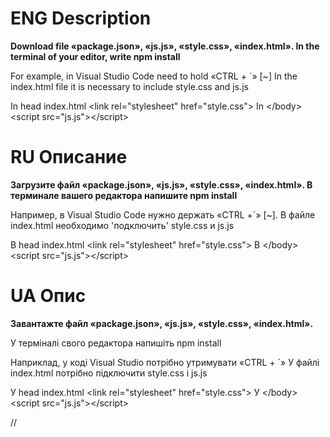 
# ENG Description

<p style='font-weight:bold;'>
  Download file «package.json», «js.js», «style.css», «index.html».
In the terminal of your editor, write npm install

For example, in Visual Studio Code need to hold «CTRL + `» [~]
In the index.html file it is necessary to include 
style.css and js.js
  
  </p>


In head index.html
&lt;link rel="stylesheet" href="style.css"&gt;
In &lt;/body&gt;
&lt;script src="js.js"&gt;&lt;/script&gt;

# RU Описание
<p style='font-weight:bold;'>
Загрузите файл «package.json», «js.js», «style.css», «index.html». 
В терминале вашего редактора напишите npm install

Например, в Visual Studio Code нужно держать «CTRL +`» [~]. 
В файле index.html необходимо 'подключить' 
style.css и js.js
</p>

В head index.html
&lt;link rel="stylesheet" href="style.css"&gt;
В &lt;/body&gt;
&lt;script src="js.js"&gt;&lt;/script&gt;

# UA Опис
<p style='font-weight:bold;'>
Завантажте файл «package.json», «js.js», «style.css», «index.html». 

У терміналі свого редактора напишіть npm install

Наприклад, у коді Visual Studio потрібно утримувати «CTRL + `» 
У файлі index.html потрібно підключити 
style.css i js.js
</p>
У head index.html
&lt;link rel="stylesheet" href="style.css"&gt;
У &lt;/body&gt;
&lt;script src="js.js"&gt;&lt;/script&gt;


//
